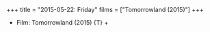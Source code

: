 +++
title = "2015-05-22: Friday"
films = ["Tomorrowland (2015)"]
+++


* Film: Tomorrowland (2015) {T} +
